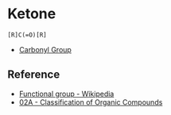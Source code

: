 # Ketone

````smiles
[R]C(=O)[R]
````

* [Carbonyl Group](Carbonyl%20Group.md)

## Reference

* [Functional group - Wikipedia](https://en.wikipedia.org/wiki/Functional_group)
* [02A - Classification of Organic Compounds](../../../../00%20-%20Summary/SCCH134%20-%20Organic%20Chemistry%20for%20Medical%20Science/02A%20-%20Classification%20of%20Organic%20Compounds.md)

